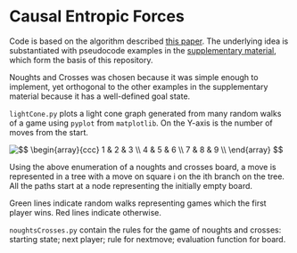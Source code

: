 # Causal Entropic Forces

Code is based on the algorithm described [this paper](http://math.mit.edu/~freer/papers/PhysRevLett_110-168702.pdf). The underlying idea is substantiated with pseudocode examples in the [supplementary material](https://journals.aps.org/prl/supplemental/10.1103/PhysRevLett.110.168702), which form the basis of this repository.

Noughts and Crosses was chosen because it was simple enough to implement, yet orthogonal to the other examples in the supplementary material because it has a well-defined goal state.

`lightCone.py` plots a light cone graph generated from many random walks of a game using `pyplot` from `matplotlib`. On the Y-axis is the number of moves from the start.

<img src="https://latex.codecogs.com/gif.latex?$$&space;\begin{array}{ccc}&space;1&space;&&space;2&space;&&space;3&space;\\&space;4&space;&&space;5&space;&&space;6&space;\\&space;7&space;&&space;8&space;&&space;9&space;\\&space;\end{array}&space;$$" title="$$ \begin{array}{ccc} 1 & 2 & 3 \\ 4 & 5 & 6 \\ 7 & 8 & 9 \\ \end{array} $$"/>

Using the above enumeration of a noughts and crosses board, a move is represented in a tree with a move on square i on the ith branch on the tree. All the paths start at a node representing the initially empty board.

Green lines indicate random walks representing games which the first player wins. Red lines indicate otherwise.

`noughtsCrosses.py` contain the rules for the game of noughts and crosses: starting state; next player; rule for nextmove; evaluation function for board.
